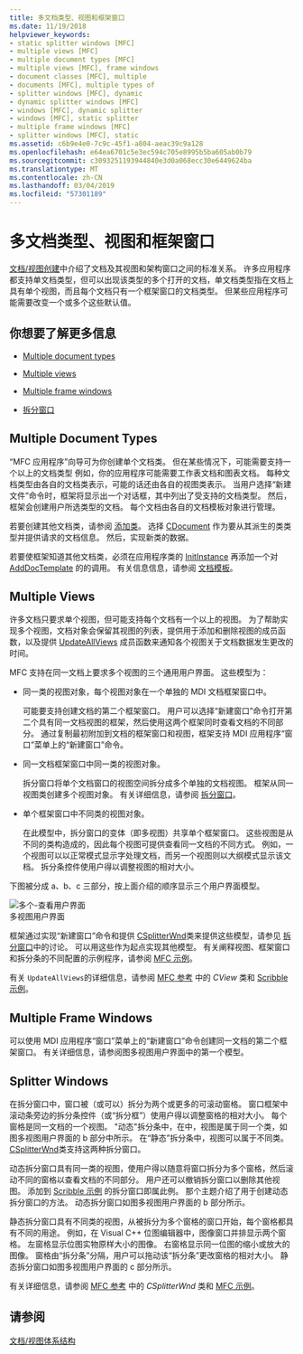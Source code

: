 ```yaml
---
title: 多文档类型、视图和框架窗口
ms.date: 11/19/2018
helpviewer_keywords:
- static splitter windows [MFC]
- multiple views [MFC]
- multiple document types [MFC]
- multiple views [MFC], frame windows
- document classes [MFC], multiple
- documents [MFC], multiple types of
- splitter windows [MFC], dynamic
- dynamic splitter windows [MFC]
- windows [MFC], dynamic splitter
- windows [MFC], static splitter
- multiple frame windows [MFC]
- splitter windows [MFC], static
ms.assetid: c6b9e4e0-7c9c-45f1-a804-aeac39c9a128
ms.openlocfilehash: e64ea6701c5e3ec594c705e8995b5ba605ab0b79
ms.sourcegitcommit: c3093251193944840e3d0a068ecc30e6449624ba
ms.translationtype: MT
ms.contentlocale: zh-CN
ms.lasthandoff: 03/04/2019
ms.locfileid: "57301189"
---
```

# <a name="multiple-document-types-views-and-frame-windows"></a>多文档类型、视图和框架窗口

[文档/视图创建](../mfc/document-view-creation.md)中介绍了文档及其视图和架构窗口之间的标准关系。 许多应用程序都支持单文档类型，但可以出现该类型的多个打开的文档，单文档类型指在文档上具有单个视图，而且每个文档只有一个框架窗口的文档类型。 但某些应用程序可能需要改变一个或多个这些默认值。

## <a name="what-do-you-want-to-know-more-about"></a>你想要了解更多信息

- [Multiple document types](#_core_multiple_document_types)

- [Multiple views](#_core_multiple_views)

- [Multiple frame windows](#_core_multiple_frame_windows)

- [拆分窗口](#_core_splitter_windows)

##  <a name="_core_multiple_document_types"></a> Multiple Document Types

“MFC 应用程序”向导可为你创建单个文档类。 但在某些情况下，可能需要支持一个以上的文档类型 例如，你的应用程序可能需要工作表文档和图表文档。 每种文档类型由各自的文档类表示，可能的话还由各自的视图类表示。 当用户选择“新建文件”命令时，框架将显示出一个对话框，其中列出了受支持的文档类型。 然后，框架会创建用户所选类型的文档。 每个文档由各自的文档模板对象进行管理。

若要创建其他文档类，请参阅 [添加类](../ide/adding-a-class-visual-cpp.md)。 选择 [CDocument](../mfc/reference/cdocument-class.md) 作为要从其派生的类类型并提供请求的文档信息。 然后，实现新类的数据。

若要使框架知道其他文档类，必须在应用程序类的 [InitInstance](../mfc/reference/cwinapp-class.md#adddoctemplate) 再添加一个对 [AddDocTemplate](../mfc/reference/cwinapp-class.md#initinstance) 的的调用。 有关信息信息，请参阅 [文档模板](../mfc/document-templates-and-the-document-view-creation-process.md)。

##  <a name="_core_multiple_views"></a> Multiple Views

许多文档只要求单个视图，但可能支持每个文档有一个以上的视图。 为了帮助实现多个视图，文档对象会保留其视图的列表，提供用于添加和删除视图的成员函数，以及提供 [UpdateAllViews](../mfc/reference/cdocument-class.md#updateallviews) 成员函数来通知各个视图关于文档数据发生更改的时间。

MFC 支持在同一文档上要求多个视图的三个通用用户界面。 这些模型为：

- 同一类的视图对象，每个视图对象在一个单独的 MDI 文档框架窗口中。

   可能要支持创建文档的第二个框架窗口。 用户可以选择“新建窗口”命令打开第二个具有同一文档视图的框架，然后使用这两个框架同时查看文档的不同部分。 通过复制最初附加到文档的框架窗口和视图，框架支持 MDI 应用程序“窗口”菜单上的“新建窗口”命令。

- 同一文档框架窗口中同一类的视图对象。

   拆分窗口将单个文档窗口的视图空间拆分成多个单独的文档视图。 框架从同一视图类创建多个视图对象。 有关详细信息，请参阅 [拆分窗口](#_core_splitter_windows)。

- 单个框架窗口中不同类的视图对象。

   在此模型中，拆分窗口的变体（即多视图）共享单个框架窗口。 这些视图是从不同的类构造成的，因此每个视图可提供查看同一文档的不同方式。 例如，一个视图可以以正常模式显示字处理文档，而另一个视图则以大纲模式显示该文档。 拆分条控件使用户得以调整视图的相对大小。

下图被分成 a、b、c 三部分，按上面介绍的顺序显示三个用户界面模型。

![多个&#45;查看用户界面](../mfc/media/vc37a71.gif "多&#45;查看用户界面") <br/>
多视图用户界面

框架通过实现“新建窗口”命令和提供 [CSplitterWnd](../mfc/reference/csplitterwnd-class.md)类来提供这些模型，请参见 [拆分窗口](#_core_splitter_windows)中的讨论。 可以用这些作为起点实现其他模型。 有关阐释视图、框架窗口和拆分条的不同配置的示例程序，请参阅 [MFC 示例](../visual-cpp-samples.md)。

有关 `UpdateAllViews`的详细信息，请参阅 [MFC 参考](../mfc/reference/cview-class.md) 中的 *CView* 类和 [Scribble 示例](../visual-cpp-samples.md)。

##  <a name="_core_multiple_frame_windows"></a> Multiple Frame Windows

可以使用 MDI 应用程序“窗口”菜单上的“新建窗口”命令创建同一文档的第二个框架窗口。 有关详细信息，请参阅图多视图用户界面中的第一个模型。

##  <a name="_core_splitter_windows"></a> Splitter Windows

在拆分窗口中，窗口被（或可以）拆分为两个或更多的可滚动窗格。 窗口框架中滚动条旁边的拆分条控件（或“拆分框”）使用户得以调整窗格的相对大小。 每个窗格是同一文档的一个视图。 "动态"拆分条中，在中，视图是属于同一个类，如图多视图用户界面的 b 部分中所示。 在“静态”拆分条中，视图可以属于不同类。 [CSplitterWnd](../mfc/reference/csplitterwnd-class.md)类支持这两种拆分窗口。

动态拆分窗口具有同一类的视图，使用户得以随意将窗口拆分为多个窗格，然后滚动不同的窗格以查看文档的不同部分。 用户还可以撤销拆分窗口以删除其他视图。 添加到 [Scribble 示例](../visual-cpp-samples.md) 的拆分窗口即属此例。 那个主题介绍了用于创建动态拆分窗口的方法。 动态拆分窗口如图多视图用户界面的 b 部分所示。

静态拆分窗口具有不同类的视图，从被拆分为多个窗格的窗口开始，每个窗格都具有不同的用途。 例如，在 Visual C++ 位图编辑器中，图像窗口并排显示两个窗格。 左窗格显示位图实物原样大小的图像。 右窗格显示同一位图的缩小或放大的图像。 窗格由“拆分条”分隔，用户可以拖动该“拆分条”更改窗格的相对大小。 静态拆分窗口如图多视图用户界面的 c 部分所示。

有关详细信息，请参阅 [MFC 参考](../mfc/reference/csplitterwnd-class.md) 中的 *CSplitterWnd* 类和 [MFC 示例](../visual-cpp-samples.md)。

## <a name="see-also"></a>请参阅

[文档/视图体系结构](../mfc/document-view-architecture.md)
